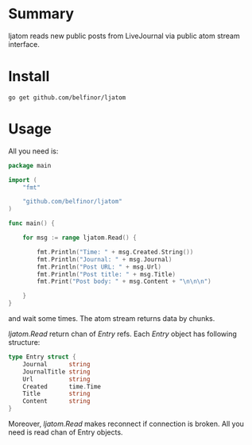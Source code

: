 # Summary

ljatom reads new public posts from LiveJournal via public atom stream interface.

# Install

```
go get github.com/belfinor/ljatom
```

# Usage

All you need is:

```go
package main

import (
	"fmt"

	"github.com/belfinor/ljatom"
)

func main() {

	for msg := range ljatom.Read() {

		fmt.Println("Time: " + msg.Created.String())
		fmt.Println("Journal: " + msg.Journal)
		fmt.Println("Post URL: " + msg.Url)
		fmt.Println("Post title: " + msg.Title)
		fmt.Print("Post body: " + msg.Content + "\n\n\n")

	}
}
```

and wait some times. The atom stream returns data by chunks.

*ljatom.Read* return chan of *Entry* refs.  Each *Entry* object has following structure:

```go
type Entry struct {
	Journal      string
	JournalTitle string
	Url          string
	Created      time.Time
	Title        string
	Content      string
}
```

Moreover, *ljatom.Read* makes reconnect if connection is broken. All you need is read chan of Entry objects.
